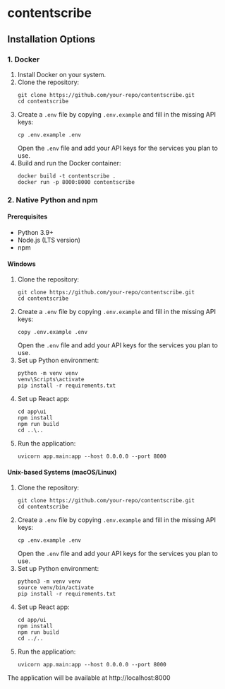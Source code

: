 # contentscribe

## Installation Options

### 1. Docker

1. Install Docker on your system.
2. Clone the repository:
   ```
   git clone https://github.com/your-repo/contentscribe.git
   cd contentscribe
   ```
3. Create a `.env` file by copying `.env.example` and fill in the missing API keys:
   ```
   cp .env.example .env
   ```
   Open the `.env` file and add your API keys for the services you plan to use.
4. Build and run the Docker container:
   ```
   docker build -t contentscribe .
   docker run -p 8000:8000 contentscribe
   ```

### 2. Native Python and npm

#### Prerequisites
- Python 3.9+
- Node.js (LTS version)
- npm

#### Windows

1. Clone the repository:
   ```
   git clone https://github.com/your-repo/contentscribe.git
   cd contentscribe
   ```
2. Create a `.env` file by copying `.env.example` and fill in the missing API keys:
   ```
   copy .env.example .env
   ```
   Open the `.env` file and add your API keys for the services you plan to use.
3. Set up Python environment:
   ```
   python -m venv venv
   venv\Scripts\activate
   pip install -r requirements.txt
   ```
4. Set up React app:
   ```
   cd app\ui
   npm install
   npm run build
   cd ..\..
   ```
5. Run the application:
   ```
   uvicorn app.main:app --host 0.0.0.0 --port 8000
   ```

#### Unix-based Systems (macOS/Linux)

1. Clone the repository:
   ```
   git clone https://github.com/your-repo/contentscribe.git
   cd contentscribe
   ```
2. Create a `.env` file by copying `.env.example` and fill in the missing API keys:
   ```
   cp .env.example .env
   ```
   Open the `.env` file and add your API keys for the services you plan to use.
3. Set up Python environment:
   ```
   python3 -m venv venv
   source venv/bin/activate
   pip install -r requirements.txt
   ```
4. Set up React app:
   ```
   cd app/ui
   npm install
   npm run build
   cd ../..
   ```
5. Run the application:
   ```
   uvicorn app.main:app --host 0.0.0.0 --port 8000
   ```

The application will be available at http://localhost:8000
